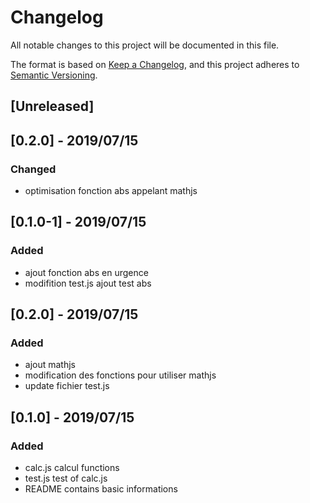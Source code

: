 # Changelog
All notable changes to this project will be documented in this file.

The format is based on [Keep a Changelog](https://keepachangelog.com/en/1.0.0/),
and this project adheres to [Semantic Versioning](https://semver.org/spec/v2.0.0.html).

## [Unreleased]

## [0.2.0] - 2019/07/15
### Changed
- optimisation fonction abs appelant mathjs

## [0.1.0-1] - 2019/07/15
### Added
- ajout fonction abs en urgence
- modifition test.js ajout test abs

## [0.2.0] - 2019/07/15
### Added
- ajout mathjs 
- modification des fonctions pour utiliser mathjs
- update fichier test.js

## [0.1.0] - 2019/07/15
### Added
- calc.js calcul functions
- test.js test of calc.js
- README contains basic informations